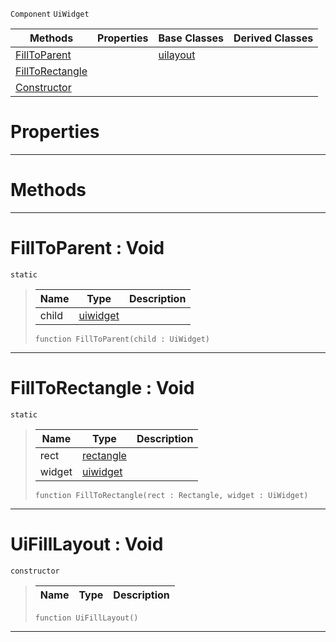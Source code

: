  `Component` `UiWidget`



|Methods|Properties|Base Classes|Derived Classes|
|---|---|---|---|
|[ FillToParent](https://github.com/PlasmaEngine/PlasmaDocs/tree/master/docs/C%2B%2B/code_reference/class_reference/uifilllayout.markdown#filltoparent-void)| |[uilayout](https://github.com/PlasmaEngine/PlasmaDocs/tree/master/docs/C%2B%2B/code_reference/class_reference/uilayout.markdown)| |
|[ FillToRectangle](https://github.com/PlasmaEngine/PlasmaDocs/tree/master/docs/C%2B%2B/code_reference/class_reference/uifilllayout.markdown#filltorectangle-void)| | | |
|[ Constructor](https://github.com/PlasmaEngine/PlasmaDocs/tree/master/docs/C%2B%2B/code_reference/class_reference/uifilllayout.markdown#uifilllayout-void)| | | |


 #  Properties


---  
 #  Methods


---  
 #  FillToParent : Void

 `static`

> 
> |Name|Type|Description|
> |---|---|---|
> |child|[uiwidget](https://github.com/PlasmaEngine/PlasmaDocs/tree/master/docs/C%2B%2B/code_reference/class_reference/uiwidget.markdown)| |
> ``` lang=cpp, name=Lightning
> function FillToParent(child : UiWidget)
> ``` 


---  
 #  FillToRectangle : Void

 `static`

> 
> |Name|Type|Description|
> |---|---|---|
> |rect|[rectangle](https://github.com/PlasmaEngine/PlasmaDocs/tree/master/docs/C%2B%2B/code_reference/class_reference/rectangle.markdown)| |
> |widget|[uiwidget](https://github.com/PlasmaEngine/PlasmaDocs/tree/master/docs/C%2B%2B/code_reference/class_reference/uiwidget.markdown)| |
> ``` lang=cpp, name=Lightning
> function FillToRectangle(rect : Rectangle, widget : UiWidget)
> ``` 


---  
 #  UiFillLayout : Void

 `constructor`

> 
> |Name|Type|Description|
> |---|---|---|
> ``` lang=cpp, name=Lightning
> function UiFillLayout()
> ``` 


---  
 

 
